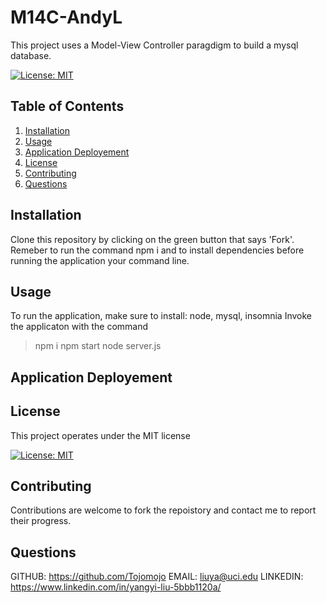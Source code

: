 # M14C-AndyL
This project uses a Model-View Controller paragdigm to build a mysql database.
  
  [![License: MIT](https://img.shields.io/badge/License-MIT-yellow.svg)](https://opensource.org/licenses/MIT)
  
  
  ## Table of Contents
  1. [Installation](#Installation)
  2. [Usage](#Usage)
  3. [Application Deployement](#ApplicationDeployement)
  4. [License](#License)
  5. [Contributing](#Contributing)
  6. [Questions](#Questions)
  
  ## Installation 
  Clone this repository by clicking on the green button that says 'Fork'.
  Remeber to run the command npm i and
  to install dependencies before running the application your command line.
  
  ## Usage
  To run the application, make sure to install: node, mysql, insomnia
  Invoke the applicaton with the command 

  > npm i
  > npm start
  > node server.js 
  

  ## Application Deployement
  
  
  
  ## License
  This project operates under the MIT license
  
  [![License: MIT](https://img.shields.io/badge/License-MIT-yellow.svg)](https://opensource.org/licenses/MIT)
  
  ## Contributing 
  Contributions are welcome to fork the repoistory and contact me to report their progress.
  
  ## Questions
  
  GITHUB: https://github.com/Tojomojo
  EMAIL: liuya@uci.edu
  LINKEDIN: https://www.linkedin.com/in/yangyi-liu-5bbb1120a/